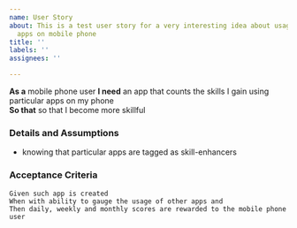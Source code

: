 ```yaml
---
name: User Story
about: This is a test user story for a very interesting idea about usage of productive
  apps on mobile phone
title: ''
labels: ''
assignees: ''

---
```


**As a**  mobile phone user
 **I need** an app that counts the skills I gain using particular apps on my phone  
 **So that** so that I become more skillful
   
 ### Details and Assumptions
 *  knowing that particular apps are tagged as skill-enhancers
   
 ### Acceptance Criteria  
   
 ```gherkin
 Given such app is created 
 When with ability to gauge the usage of other apps and
 Then daily, weekly and monthly scores are rewarded to the mobile phone user
 ```
